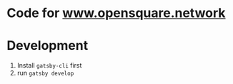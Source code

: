 # Code for www.opensquare.network

# Development

1. Install `gatsby-cli` first
2. run `gatsby develop`
